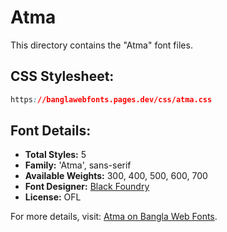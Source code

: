 # Atma

This directory contains the "Atma" font files.

## CSS Stylesheet:
```css
https://banglawebfonts.pages.dev/css/atma.css
```

## Font Details:
- **Total Styles:** 5
- **Family:** 'Atma', sans-serif
- **Available Weights:** 300, 400, 500, 600, 700
- **Font Designer:** [Black Foundry](https://black-foundry.com/)
- **License:** OFL

For more details, visit: [Atma on Bangla Web Fonts](https://banglawebfonts.pages.dev/atma/#about).